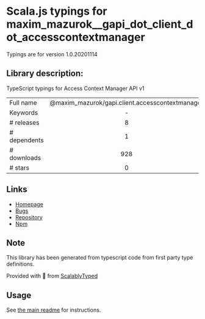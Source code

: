 
# Scala.js typings for maxim_mazurok__gapi_dot_client_dot_accesscontextmanager

Typings are for version 1.0.20201114

## Library description:
TypeScript typings for Access Context Manager API v1

|                    |                 |
| ------------------ | :-------------: |
| Full name          | @maxim_mazurok/gapi.client.accesscontextmanager |
| Keywords           | - |
| # releases         | 8 |
| # dependents       | 1 |
| # downloads        | 928 |
| # stars            | 0 |

## Links
- [Homepage](https://github.com/Maxim-Mazurok/google-api-typings-generator#readme)
- [Bugs](https://github.com/Maxim-Mazurok/google-api-typings-generator/issues)
- [Repository](https://github.com/Maxim-Mazurok/google-api-typings-generator)
- [Npm](https://www.npmjs.com/package/%40maxim_mazurok%2Fgapi.client.accesscontextmanager)
    


## Note
This library has been generated from typescript code from first party type definitions.

Provided with :purple_heart: from [ScalablyTyped](https://github.com/oyvindberg/ScalablyTyped)

## Usage
See [the main readme](../../readme.md) for instructions.


